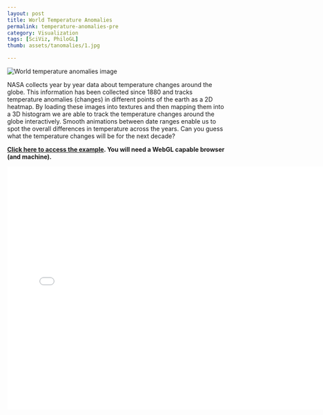 ```yaml
---
layout: post
title: World Temperature Anomalies
permalink: temperature-anomalies-pre
category: Visualization
tags: [SciViz, PhiloGL]
thumb: assets/tanomalies/1.jpg

---
```


![World temperature anomalies image](/assets/tanomalies/1.png)


NASA collects year by year data about temperature changes around the globe.
This information has been collected since 1880 and tracks temperature anomalies (changes)
in different points of the earth as a 2D heatmap. By loading these images into textures
and then mapping them into a 3D histogram we are able to track the temperature changes around the globe interactively.
Smooth animations between date ranges enable us to spot the overall differences in temperature across the years.
Can you guess what the temperature changes will be for the next decade?

**[Click here to access the example](http://senchalabs.github.com/philogl/PhiloGL/examples/temperatureAnomalies/). You will need a WebGL capable
browser (and machine).**


<iframe width="750" height="563" src="//www.youtube.com/embed/NzDA2Rj3_uE?rel=0&amp;controls=0&amp;showinfo=0" frameborder="0" allowfullscreen="true">
</iframe>

